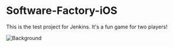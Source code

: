 # Software-Factory-iOS

This is the test project for Jenkins. It's a fun game for two players!

![Background](https://raw.github.com/TheSoftwareFactory/pushpenguins-ios/master/image1.PNG)
